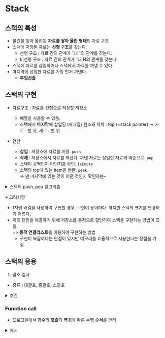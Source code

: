 # Stack

## 스택의 특성

- 물건을 쌓아 올리듯 **자료를 쌓아 올린 형태**의 자료 구조
- 스택에 저장된 자료는 **선형 구조**를 갖는다.
    - 선형 구조 : 자료 간의 관계가 1대 1의 관계를 갖는다.
    - 비선형 구조 : 자료 간의 관계가 1대 N의 관계를 갖는다.
- 스택에 자료를 삽입하거나 스택에서 자료를 꺼낼 수 있다.
- 마지막에 삽입한 자료를 가장 먼저 꺼낸다.
    - **후입선출**

## 스택의 구현

- 자료구조 : 자료를 선형으로 저장할 저장소
    - 배열을 사용할 수 있음.
    - 스택에서 **마지막**에 삽입된 (꺼내질) 원소의 위치 : top (=stack pointer)
        => 가로 : 맨 뒤, 세로 : 맨 위
 
- 연산
    - **삽입** : 저장소에 자료를 저장. `push`
    - **삭제** : 저장소에서 자료를 꺼낸다. 꺼낸 자료는 삽입한 자료의 역순으로. `pop`
    - 스택이 공백인지 아닌지를 확인. `isEmpty`
    - 스택의 top에 있는 item을 반환. `peek`  
      => 맨 마지막에 있는 것이 어떤 것인지 확인하는~

 
<details>
      <summary>스택의 push, pop 알고리즘</summary>
    
- push : append 메소드를 통해 리스트의 마지막에 데이터 삽입
      
      ```
      def push(item):
          s.append(item)
      ```

- pop

      ```
      def pop():
          if len(s) == 0:
              # underflow
              return
          else:
              return s.pop()
      ```
</details>


※ 고려사항

- 1차원 배열을 사용하여 구현할 경우, 구현이 용이하다. 하지만 스택의 크기를 변경하기 어렵다.
- 위의 단점을 해결하기 위해 저장소를 동적으로 할당하여 스택을 구현하는 방법이 있음.  
  => **동적 연결리스트**를 이용하여 구현하는 방법  
    - 구현이 복잡하다는 단점이 있지만 메모리를 효율적으로 사용한다는 장점을 가짐
 
## 스택의 응용

1. 괄호 검사

- 종류 : 대괄호, 중괄호, 소괄호

<details>
    <summary>조건</summary>
    
- 왼쪽 괄호의 개수와 오른쪽 괄호의 개수는 같아야 한다.
- 같은 괄호에서 왼쪽 괄호는 오른쪽 괄호보다 먼저 나와야 한다.
- 괄호 사이에 포함관계만 존재한다.

</details>

### Function call

- 프로그램에서 함수의 **호출**과 **복귀**에 따른 수행 **순서**를 관리

<details>
    <summary>예시</summary>

- 재귀호출
    - **필요한 함수가 자신과 같은 경우** 자신을 다시 호출하는 구조
    - Factorial, 피보나치 수열

</details>

